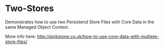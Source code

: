 Two-Stores
==========

Demonstrates how to use two Persistend Store Files with Core Data in the same Managed Object Context.

More info here: http://pinkstone.co.uk/how-to-use-core-data-with-multiple-store-files/

